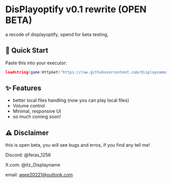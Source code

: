 # DisPlayoptify v0.1 rewrite (OPEN BETA)

a recode of displayoptify, opend for beta testing,

## 🚀 Quick Start
Paste this into your executor:
```lua
loadstring(game:HttpGet("https://raw.githubusercontent.com/displaynameroblox/displayoptiy/refs/heads/main/Displayotiyv1.0.lua"))()
```
## ✨ Features

- better local files handling (now you can play local files)
- Volume control
- Minimal, responsive UI
- so much coming soon!

## ⚠️ Disclaimer
this is open beta, you will see bugs and erros, if you find any tell me! 

Discord: @feras_1256

X.com: @itz_Displayname

email: aeee20221@outlook.com
    
